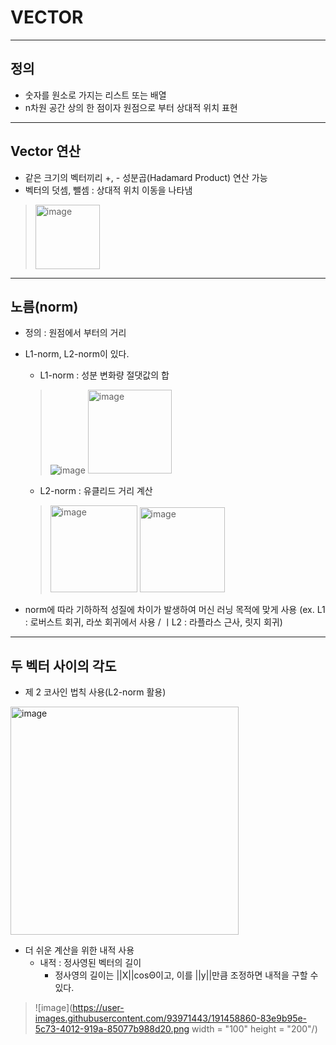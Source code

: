 # VECTOR

* * *
## 정의 

* 숫자를 원소로 가지는 리스트 또는 배열
* n차원 공간 상의 한 점이자 원점으로 부터 상대적 위치 표현

* * *

## Vector 연산
* 같은 크기의 벡터끼리 +, - 성분곱(Hadamard Product) 연산 가능
* 벡터의 덧셈, 뺄셈 : 상대적 위치 이동을 나타냄
> <img width="103" alt="image" src="https://user-images.githubusercontent.com/93971443/191453891-23b54887-30dd-49a2-8895-9f5ad7d60e25.png">

* * *

## 노름(norm)
* 정의 : 원점에서 부터의 거리
* L1-norm, L2-norm이 있다.
  - L1-norm : 성분 변화량 절댓값의 합
  > ![image](https://user-images.githubusercontent.com/93971443/191454400-b2e0ac4d-a209-47b2-adc3-f13864b3e143.png)
  > <img width="134" alt="image" src="https://user-images.githubusercontent.com/93971443/191454768-f2fb0298-8a4e-4260-8a36-870984d34f3b.png">

  - L2-norm : 유클리드 거리 계산
  > <img width="139" alt="image" src="https://user-images.githubusercontent.com/93971443/191454500-d0d3603f-c172-4055-a53b-271a047f7b0e.png">
  > <img width="136" alt="image" src="https://user-images.githubusercontent.com/93971443/191454787-d3e8ef93-4422-4f80-9382-2a3f030b961e.png">
* norm에 따라 기하하적 성질에 차이가 발생하여 머신 러닝 목적에 맞게 사용
 (ex. L1 : 로버스트 회귀, 라쏘 회귀에서 사용 / ㅣL2 : 라플라스 근사, 릿지 회귀)

* * *

## 두 벡터 사이의 각도
* 제 2 코사인 법칙 사용(L2-norm 활용)
<img width="365" alt="image" src="https://user-images.githubusercontent.com/93971443/191457605-f15db710-6b97-4a53-9dc8-c74d2bdfda32.png">

* 더 쉬운 계산을 위한 내적 사용
  - 내적 : 정사영된 벡터의 길이
    * 정사영의 길이는 ||X||cosΘ이고, 이를 ||y||만큼 조정하면 내적을 구할 수 있다.
> ![image](https://user-images.githubusercontent.com/93971443/191458860-83e9b95e-5c73-4012-919a-85077b988d20.png width = "100" height = "200"/)
